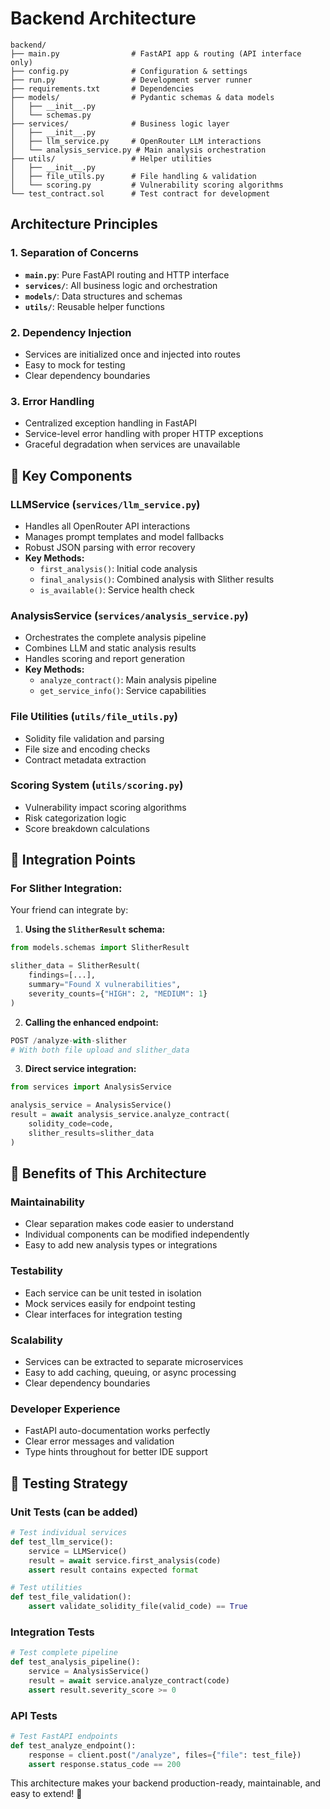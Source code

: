 # Backend Architecture
```
backend/
├── main.py                # FastAPI app & routing (API interface only)
├── config.py              # Configuration & settings
├── run.py                 # Development server runner
├── requirements.txt       # Dependencies
├── models/                # Pydantic schemas & data models
│   ├── __init__.py
│   └── schemas.py
├── services/              # Business logic layer
│   ├── __init__.py
│   ├── llm_service.py     # OpenRouter LLM interactions
│   └── analysis_service.py # Main analysis orchestration
├── utils/                 # Helper utilities
│   ├── __init__.py
│   ├── file_utils.py      # File handling & validation
│   └── scoring.py         # Vulnerability scoring algorithms
└── test_contract.sol      # Test contract for development
```

## Architecture Principles

### 1. **Separation of Concerns**
- **`main.py`**: Pure FastAPI routing and HTTP interface
- **`services/`**: All business logic and orchestration
- **`models/`**: Data structures and schemas
- **`utils/`**: Reusable helper functions

### 2. **Dependency Injection**
- Services are initialized once and injected into routes
- Easy to mock for testing
- Clear dependency boundaries

### 3. **Error Handling**
- Centralized exception handling in FastAPI
- Service-level error handling with proper HTTP exceptions
- Graceful degradation when services are unavailable

## 🔧 Key Components

### **LLMService** (`services/llm_service.py`)
- Handles all OpenRouter API interactions
- Manages prompt templates and model fallbacks
- Robust JSON parsing with error recovery
- **Key Methods:**
  - `first_analysis()`: Initial code analysis
  - `final_analysis()`: Combined analysis with Slither results
  - `is_available()`: Service health check

### **AnalysisService** (`services/analysis_service.py`)
- Orchestrates the complete analysis pipeline
- Combines LLM and static analysis results
- Handles scoring and report generation
- **Key Methods:**
  - `analyze_contract()`: Main analysis pipeline
  - `get_service_info()`: Service capabilities

### **File Utilities** (`utils/file_utils.py`)
- Solidity file validation and parsing
- File size and encoding checks
- Contract metadata extraction

### **Scoring System** (`utils/scoring.py`)
- Vulnerability impact scoring algorithms
- Risk categorization logic
- Score breakdown calculations

## 🔗 Integration Points

### **For Slither Integration:**
Your friend can integrate by:

1. **Using the `SlitherResult` schema:**
```python
from models.schemas import SlitherResult

slither_data = SlitherResult(
    findings=[...],
    summary="Found X vulnerabilities",
    severity_counts={"HIGH": 2, "MEDIUM": 1}
)
```

2. **Calling the enhanced endpoint:**
```python
POST /analyze-with-slither
# With both file upload and slither_data
```

3. **Direct service integration:**
```python
from services import AnalysisService

analysis_service = AnalysisService()
result = await analysis_service.analyze_contract(
    solidity_code=code,
    slither_results=slither_data
)
```

## 🚀 Benefits of This Architecture

### **Maintainability**
- Clear separation makes code easier to understand
- Individual components can be modified independently
- Easy to add new analysis types or integrations

### **Testability**
- Each service can be unit tested in isolation
- Mock services easily for endpoint testing
- Clear interfaces for integration testing

### **Scalability**
- Services can be extracted to separate microservices
- Easy to add caching, queuing, or async processing
- Clear dependency boundaries

### **Developer Experience**
- FastAPI auto-documentation works perfectly
- Clear error messages and validation
- Type hints throughout for better IDE support

## 🧪 Testing Strategy

### **Unit Tests** (can be added)
```python
# Test individual services
def test_llm_service():
    service = LLMService()
    result = await service.first_analysis(code)
    assert result contains expected format

# Test utilities
def test_file_validation():
    assert validate_solidity_file(valid_code) == True
```

### **Integration Tests**
```python
# Test complete pipeline
def test_analysis_pipeline():
    service = AnalysisService()
    result = await service.analyze_contract(code)
    assert result.severity_score >= 0
```

### **API Tests**
```python
# Test FastAPI endpoints
def test_analyze_endpoint():
    response = client.post("/analyze", files={"file": test_file})
    assert response.status_code == 200
```

This architecture makes your backend production-ready, maintainable, and easy to extend! 🎯 
